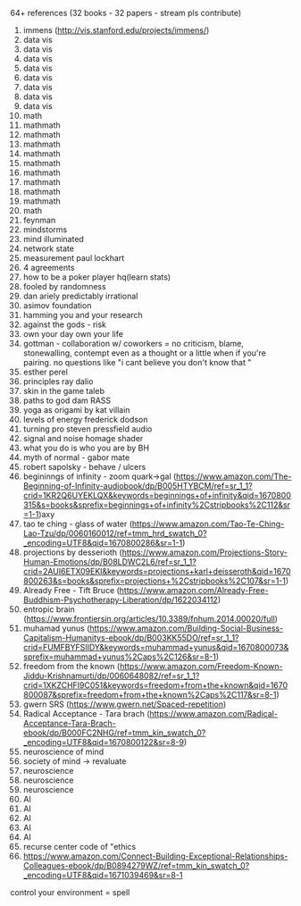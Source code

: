 64+ references (32 books - 32 papers - stream pls contribute)

1. immens (http://vis.stanford.edu/projects/immens/)
2. data vis
3. data vis
4. data vis
5. data vis
6. data vis
7. data vis
8. data vis
9. data vis
10. math
11. mathmath
12. mathmath
13. mathmath
14. mathmath
15. mathmath
16. mathmath
17. mathmath
18. mathmath
19. mathmath
20. math
21. feynman
22. mindstorms
23. mind illuminated
24. network state
25. measurement paul lockhart
26. 4 agreements
27. how to be a poker player hq(learn stats)
28. fooled by randomness
29. dan ariely predictably irrational
30. asimov foundation
31. hamming you and your research
32. against the gods - risk
33. own your day own your life
34. gottman - collaboration w/ coworkers = no criticism, blame, stonewalling, contempt even as a thought or a little when if you're pairing. no questions like "i cant believe you don't know that "
35. esther perel
36. principles ray dalio
37. skin in the game taleb
38. paths to god dam RASS
39. yoga as origami by kat villain
40. levels of energy frederick dodson
41. turning pro steven pressfield audio
42. signal and noise homage shader
43. what you do is who you are by BH
44. myth of normal - gabor mate
45. robert sapolsky - behave / ulcers
46. begininngs of infinity - zoom quark->gal (https://www.amazon.com/The-Beginning-of-Infinity-audiobook/dp/B005HTYBCM/ref=sr_1_1?crid=1KR2Q6UYEKLQX&keywords=beginnings+of+infinity&qid=1670800315&s=books&sprefix=beginnings+of+infinity%2Cstripbooks%2C112&sr=1-1)axy
47. tao te ching - glass of water (https://www.amazon.com/Tao-Te-Ching-Lao-Tzu/dp/0060160012/ref=tmm_hrd_swatch_0?_encoding=UTF8&qid=1670800286&sr=1-1)
48. projections by desserioth (https://www.amazon.com/Projections-Story-Human-Emotions/dp/B08LDWC2L6/ref=sr_1_1?crid=2AUI6ETX09EKI&keywords=projections+karl+deisseroth&qid=1670800263&s=books&sprefix=projections+%2Cstripbooks%2C107&sr=1-1)
49. Already Free - Tift Bruce (https://www.amazon.com/Already-Free-Buddhism-Psychotherapy-Liberation/dp/1622034112)
50. entropic brain (https://www.frontiersin.org/articles/10.3389/fnhum.2014.00020/full)
51. muhamad yunus (https://www.amazon.com/Building-Social-Business-Capitalism-Humanitys-ebook/dp/B003KK55DO/ref=sr_1_1?crid=FUMFBYFSIIDY&keywords=muhammad+yunus&qid=1670800073&sprefix=muhammad+yunus%2Caps%2C126&sr=8-1)
52. freedom from the known (https://www.amazon.com/Freedom-Known-Jiddu-Krishnamurti/dp/0060648082/ref=sr_1_1?crid=1XKZCHFI9C051&keywords=freedom+from+the+known&qid=1670800087&sprefix=freedom+from+the+known%2Caps%2C117&sr=8-1)
53. gwern SRS (https://www.gwern.net/Spaced-repetition)
54. Radical Acceptance - Tara brach (https://www.amazon.com/Radical-Acceptance-Tara-Brach-ebook/dp/B000FC2NHG/ref=tmm_kin_swatch_0?_encoding=UTF8&qid=1670800122&sr=8-9)
55. neuroscience of mind
56. society of mind → revaluate
57. neuroscience
58. neuroscience
59. neuroscience
60. AI
61. AI
62. AI
63. AI
64. AI
65. recurse center code of "ethics
66. https://www.amazon.com/Connect-Building-Exceptional-Relationships-Colleagues-ebook/dp/B0894279WZ/ref=tmm_kin_swatch_0?_encoding=UTF8&qid=1671039469&sr=8-1

control your environment = spell 



<!-- todo linkify like gwern -->
